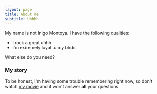 ```yaml
---
layout: page
title: About me
subtitle: Uhhhh
---
```


My name is not Inigo Montoya. I have the following qualities:

- I rock a great uhhh
- I'm extremely loyal to my birds

What else do you need?

### My story

To be honest, I'm having some trouble remembering right now, so don't watch [my movie](https://en.wikipedia.org/wiki/The_Princess_Bride_%28film%29) and it won't answer **all** your questions.
